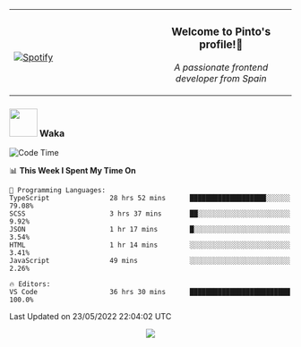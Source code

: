 <table width="100%" align="center"> 
  <tr>
  <td width="50%">
      
&nbsp; <br> [![Spotify](https://novatorem-zeta-rust.vercel.app/api/spotify)](https://open.spotify.com/user/novatorem-zeta-rust)

  </td>
  <td width="50%">
    <h3 align="center">Welcome to Pinto's profile!👋</h3>
    <p align="center"><em>A passionate frontend developer from Spain</em></p>
  </td>
  </table>

### <img src="https://media.giphy.com/media/VgCDAzcKvsR6OM0uWg/giphy.gif" width="50"> Waka

  <!--START_SECTION:waka-->
![Code Time](http://img.shields.io/badge/Code%20Time-405%20hrs%2011%20mins-blue)

📊 **This Week I Spent My Time On** 

```text
💬 Programming Languages: 
TypeScript               28 hrs 52 mins      ███████████████████░░░░░░   79.08% 
SCSS                     3 hrs 37 mins       ██░░░░░░░░░░░░░░░░░░░░░░░   9.92% 
JSON                     1 hr 17 mins        █░░░░░░░░░░░░░░░░░░░░░░░░   3.54% 
HTML                     1 hr 14 mins        ░░░░░░░░░░░░░░░░░░░░░░░░░   3.41% 
JavaScript               49 mins             ░░░░░░░░░░░░░░░░░░░░░░░░░   2.26%

🔥 Editors: 
VS Code                  36 hrs 30 mins      █████████████████████████   100.0%

```


 Last Updated on 23/05/2022 22:04:02 UTC
<!--END_SECTION:waka-->

<div align="center">
<img src="https://github-readme-stats-gilt-tau.vercel.app/api/top-langs/?username=pinto-hub&layout=compact&theme=dracula" />
</div>
